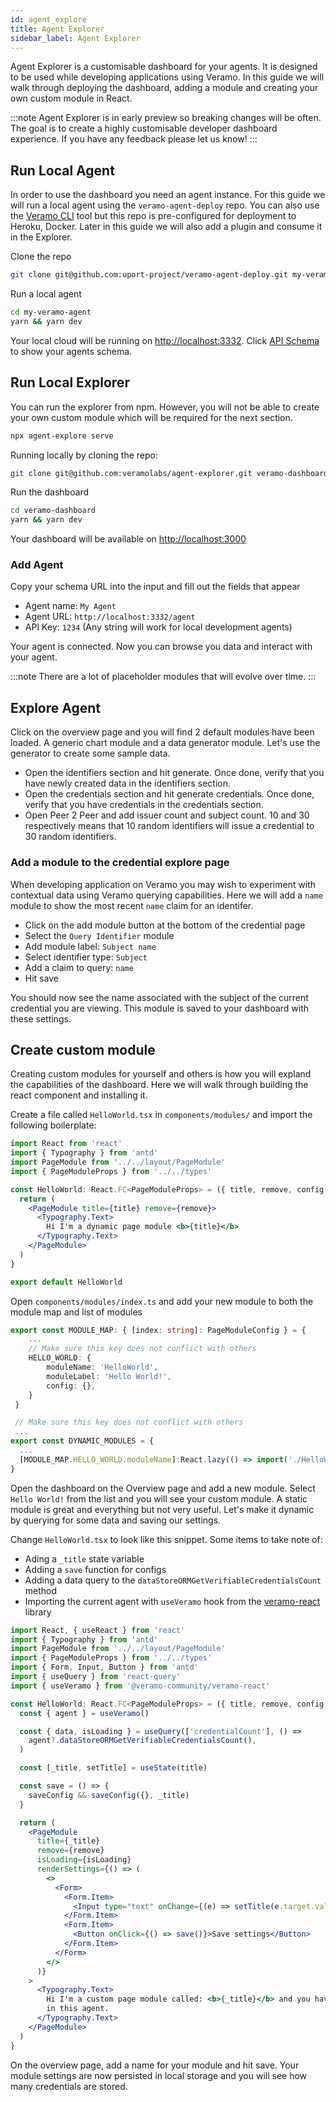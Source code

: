 ```yaml
---
id: agent_explore
title: Agent Explorer
sidebar_label: Agent Explorer
---
```


Agent Explorer is a customisable dashboard for your agents. It is designed to be used while developing applications using Veramo. In this guide we will walk through deploying the dashboard, adding a module and creating your own custom module in React.

:::note
Agent Explorer is in early preview so breaking changes will be often. The goal is to create a highly customisable developer dashboard experience. If you have any feedback please let us know!
:::

## Run Local Agent

In order to use the dashboard you need an agent instance. For this guide we will run a local agent using the `veramo-agent-deploy` repo. You can also use the [Veramo CLI](/docs/guides/cli) tool but this repo is pre-configured for deployment to Heroku, Docker. Later in this guide we will also add a plugin and consume it in the Explorer.

Clone the repo

```bash
git clone git@github.com:uport-project/veramo-agent-deploy.git my-veramo-agent
```

Run a local agent

```bash
cd my-veramo-agent
yarn && yarn dev
```

Your local cloud will be running on [http://localhost:3332](http://localhost:3332). Click [API Schema](http://localhost:3332/open-api.json) to show your agents schema.

## Run Local Explorer

You can run the explorer from npm. However, you will not be able to create your own custom module which will be required for the next section.

```bash
npx agent-explore serve
```

Running locally by cloning the repo:

```bash
git clone git@github.com:veramolabs/agent-explorer.git veramo-dashboard
```

Run the dashboard

```bash
cd veramo-dashboard
yarn && yarn dev
```

Your dashboard will be available on [http://localhost:3000](http://localhost:3000)

### Add Agent

Copy your schema URL into the input and fill out the fields that appear

- Agent name: `My Agent`
- Agent URL: `http://localhost:3332/agent`
- API Key: `1234` (Any string will work for local development agents)

Your agent is connected. Now you can browse you data and interact with your agent.

:::note
There are a lot of placeholder modules that will evolve over time.
:::

## Explore Agent

Click on the overview page and you will find 2 default modules have been loaded. A generic chart module and a data generator module. Let's use the generator to create some sample data.

- Open the identifiers section and hit generate. Once done, verify that you have newly created data in the identifiers section.
- Open the credentials section and hit generate credentials. Once done, verify that you have credentials in the credentials section.
- Open Peer 2 Peer and add issuer count and subject count. 10 and 30 respectively means that 10 random identifiers will issue a credential to 30 random identifiers.

### Add a module to the credential explore page

When developing application on Veramo you may wish to experiment with contextual data using Veramo querying capabilities. Here we will add a `name` module to show the most recent `name` claim for an identifer.

- Click on the add module button at the bottom of the credential page
- Select the `Query Identifier` module
- Add module label: `Subject name`
- Select identifier type: `Subject`
- Add a claim to query: `name`
- Hit save

You should now see the name associated with the subject of the current credential you are viewing. This module is saved to your dashboard with these settings.

## Create custom module

Creating custom modules for yourself and others is how you will expland the capabilities of the dashboard. Here we will walk through building the react component and installing it.

Create a file called `HelloWorld.tsx` in `components/modules/` and import the following boilerplate:

```jsx
import React from 'react'
import { Typography } from 'antd'
import PageModule from '../../layout/PageModule'
import { PageModuleProps } from '../../types'

const HelloWorld: React.FC<PageModuleProps> = ({ title, remove, config }) => {
  return (
    <PageModule title={title} remove={remove}>
      <Typography.Text>
        Hi I'm a dynamic page module <b>{title}</b>
      </Typography.Text>
    </PageModule>
  )
}

export default HelloWorld
```

Open `components/modules/index.ts` and add your new module to both the module map and list of modules

```ts
export const MODULE_MAP: { [index: string]: PageModuleConfig } = {
    ...
    // Make sure this key does not conflict with others
    HELLO_WORLD: {
        moduleName: 'HelloWorld',
        moduleLabel: 'Hello World!',
        config: {},
    }
 }
```

```ts
 // Make sure this key does not conflict with others
 ...
export const DYNAMIC_MODULES = {
  ...
  [MODULE_MAP.HELLO_WORLD.moduleName]:React.lazy(() => import('./HelloWorld')),
}

```

Open the dashboard on the Overview page and add a new module. Select `Hello World!` from the list and you will see your custom module. A static module is great and everything but not very useful. Let's make it dynamic by querying for some data and saving our settings.

Change `HelloWorld.tsx` to look like this snippet. Some items to take note of:

- Ading a `_title` state variable
- Adding a `save` function for configs
- Adding a data query to the `dataStoreORMGetVerifiableCredentialsCount` method
- Importing the current agent with `useVeramo` hook from the [veramo-react](/veramo_react) library

```jsx
import React, { useReact } from 'react'
import { Typography } from 'antd'
import PageModule from '../../layout/PageModule'
import { PageModuleProps } from '../../types'
import { Form, Input, Button } from 'antd'
import { useQuery } from 'react-query'
import { useVeramo } from '@veramo-community/veramo-react'

const HelloWorld: React.FC<PageModuleProps> = ({ title, remove, config, saveConfig }) => {
  const { agent } = useVeramo()

  const { data, isLoading } = useQuery(['credentialCount'], () =>
    agent?.dataStoreORMGetVerifiableCredentialsCount(),
  )

  const [_title, setTitle] = useState(title)

  const save = () => {
    saveConfig && saveConfig({}, _title)
  }

  return (
    <PageModule
      title={_title}
      remove={remove}
      isLoading={isLoading}
      renderSettings={() => (
        <>
          <Form>
            <Form.Item>
              <Input type="text" onChange={(e) => setTitle(e.target.value)} />
            </Form.Item>
            <Form.Item>
              <Button onClick={() => save()}>Save settings</Button>
            </Form.Item>
          </Form>
        </>
      )}
    >
      <Typography.Text>
        Hi I'm a custom page module called: <b>{_title}</b> and you have a total of <b>{data}</b> credentials
        in this agent.
      </Typography.Text>
    </PageModule>
  )
}
```

On the overview page, add a name for your module and hit save. Your module settings are now persisted in local storage and you will see how many credentials are stored.
